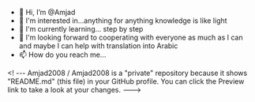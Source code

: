 - 👋 Hi, I’m @Amjad
- 👀 I'm interested in...anything for anything knowledge is like light
- 🌱 I'm currently learning... step by step
- 💞️ I'm looking forward to cooperating with everyone as much as I can and maybe I can help with translation into Arabic
- 📫 How do you reach me...

<!  ---
  Amjad2008 / Amjad2008 is a "private" repository because it shows "README.md" (this file) in your GitHub profile.
  You can click the Preview link to take a look at your changes.
--->

<!---
Amjad2008/Amjad2008 is a ✨ special ✨ repository because its `README.md` (this file) appears on your GitHub profile.
You can click the Preview link to take a look at your changes.
--->

